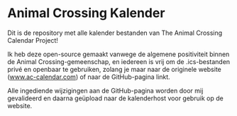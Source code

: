 # Animal Crossing Kalender

Dit is de repository met alle kalender bestanden van The Animal Crossing Calendar Project!

Ik heb deze open-source gemaakt vanwege de algemene positiviteit binnen de Animal Crossing-gemeenschap, en iedereen is vrij om de .ics-bestanden privé en openbaar te gebruiken, zolang je maar naar de originele website (www.ac-calendar.com) of naar de GitHub-pagina linkt.

Alle ingediende wijzigingen aan de GitHub-pagina worden door mij gevalideerd en daarna geüpload naar de kalenderhost voor gebruik op de website.